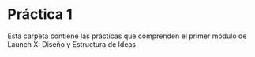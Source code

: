 # Práctica 1
Esta carpeta contiene las prácticas que comprenden el primer módulo de Launch X: Diseño y Estructura de Ideas

